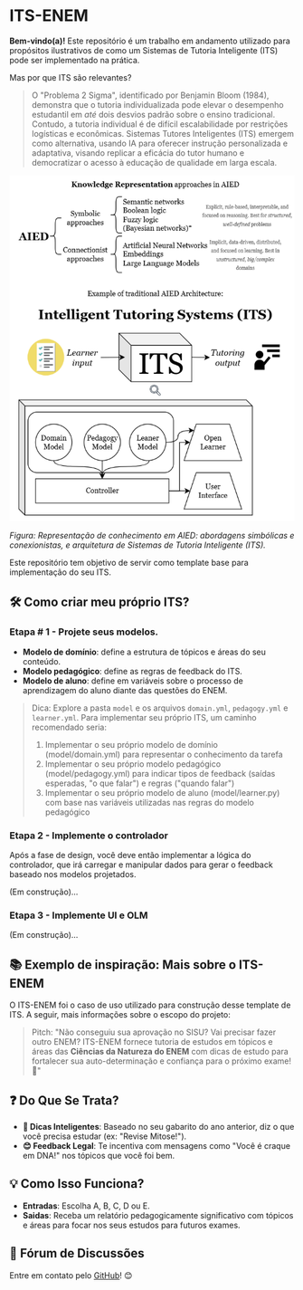 # ITS-ENEM

**Bem-vindo(a)!** Este repositório é um trabalho em andamento utilizado para propósitos ilustrativos de como um Sistemas de Tutoria Inteligente (ITS) pode ser implementado na prática. 

Mas por que ITS são relevantes?

> O "Problema 2 Sigma", identificado por Benjamin Bloom (1984), demonstra que o tutoria individualizada pode elevar o desempenho estudantil em *até* dois desvios padrão sobre o ensino tradicional. Contudo, a tutoria individual é de difícil escalabilidade por restrições logísticas e econômicas. Sistemas Tutores Inteligentes (ITS) emergem como alternativa, usando IA para oferecer instrução personalizada e adaptativa, visando replicar a eficácia do tutor humano e democratizar o acesso à educação de qualidade em larga escala.

![ITS](examples/ITS.drawio.png)

*Figura: Representação de conhecimento em AIED: abordagens simbólicas e conexionistas, e arquitetura de Sistemas de Tutoria Inteligente (ITS).*

Este repositório tem objetivo de servir como template base para implementação do seu ITS. 

## 🛠️ Como criar meu próprio ITS?

### Etapa # 1 - Projete seus modelos.

- **Modelo de domínio**: define a estrutura de tópicos e áreas do seu conteúdo.
- **Modelo pedagógico**: define as regras de feedback do ITS.
- **Modelo de aluno**: define em variáveis sobre o processo de aprendizagem do aluno diante das questões do ENEM.

> Dica: Explore a pasta `model` e os arquivos `domain.yml`, `pedagogy.yml` e `learner.yml`. Para implementar seu próprio ITS, um caminho recomendado seria:
> 1. Implementar o seu próprio modelo de domínio (model/domain.yml) para representar o conhecimento da tarefa
> 2. Implementar o seu próprio modelo pedagógico (model/pedagogy.yml) para indicar tipos de feedback (saídas esperadas, "o que falar") e regras ("quando falar")
> 3. Implementar o seu próprio modelo de aluno (model/learner.py) com base nas variáveis utilizadas nas regras do modelo pedagógico


### Etapa 2 - Implemente o controlador

Após a fase de design, você deve então implementar a lógica do controlador, que irá carregar e manipular dados para gerar o feedback baseado nos modelos projetados. 

(Em construção)...


### Etapa 3 - Implemente UI e OLM

(Em construção)...


## 📚 Exemplo de inspiração: Mais sobre o ITS-ENEM

O ITS-ENEM foi o caso de uso utilizado para construção desse template de ITS. A seguir, mais informações sobre o escopo do projeto:

> Pitch: "Não conseguiu sua aprovação no SISU? Vai precisar fazer outro ENEM? ITS-ENEM fornece tutoria de estudos em tópicos e áreas das **Ciências da Natureza do ENEM** com dicas de estudo para fortalecer sua auto-determinação e confiança para o próximo exame! 🚀"

## ❓ Do Que Se Trata?
- **📝 Dicas Inteligentes**: Baseado no seu gabarito do ano anterior, diz o que você precisa estudar (ex: "Revise Mitose!").
- **😊 Feedback Legal**: Te incentiva com mensagens como "Você é craque em DNA!" nos tópicos que você foi bem.

## 💡 Como Isso Funciona?
- **Entradas**: Escolha A, B, C, D ou E.
- **Saidas**: Receba um relatório pedagogicamente significativo com tópicos e áreas para focar nos seus estudos para futuros exames.

## 💬 Fórum de Discussões
Entre em contato pelo [GitHub](https://github.com/adaj/its-enem/issues)! 😊
